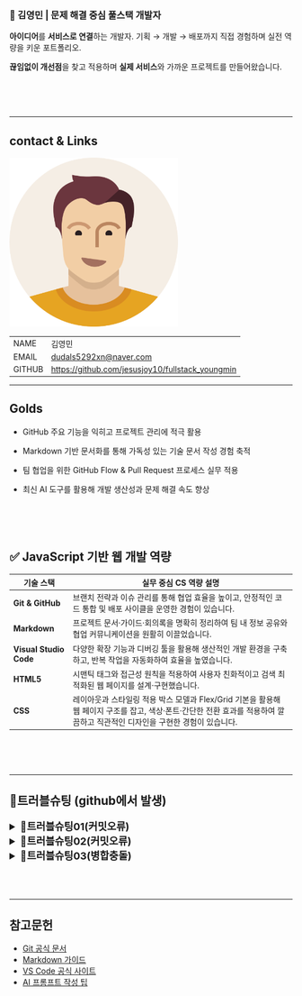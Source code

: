 ### 🚀 김영민 | 문제 해결 중심 풀스택 개발자
**아이디어**를 **서비스로 연결**하는 개발자.
기획 → 개발 → 배포까지 직접 경험하며 실전 역량을 키운 포트폴리오.

**끊임없이 개선점**을 찾고 적용하며
**실제 서비스**와 가까운 프로젝트를 만들어왔습니다.

<br/>
<br/>
<br/>

---
<!--
1.이미지 (캐리커쳐)
 이름, 이메일, 깃허브주소, 포트폴리오 2*4의 테이블형식으로 -->
## contact & Links


<img src="./track002_web_basic/img/건장한남성.png" alt="프로필" width="300" />


| | |
|-|-|
|NAME|김영민
|EMAIL|dudals5292xn@naver.com|
|GITHUB|https://github.com/jesusjoy10/fullstack_youngmin|

_ _ _
<!-- track001 github -->
## Golds

- GitHub 주요 기능을 익히고 프로젝트 관리에 적극 활용

- Markdown 기반 문서화를 통해 가독성 있는 기술 문서 작성 경험 축적

- 팀 협업을 위한 GitHub Flow & Pull Request 프로세스 실무 적용

- 최신 AI 도구를 활용해 개발 생산성과 문제 해결 속도 향상
<br/>
<br/>
<br/> 

<!-- cs와 연결지어서 -->

## ✅ JavaScript 기반 웹 개발 역량

| 기술 스택               | 실무 중심 CS 역량 설명 |
|------------------------|------------------------|
| **Git & GitHub**   | 브랜치 전략과 이슈 관리를 통해 협업 효율을 높이고, 안정적인 코드 통합 및 배포 사이클을 운영한 경험이 있습니다. |
| **Markdown**   | 프로젝트 문서·가이드·회의록을 명확히 정리하여 팀 내 정보 공유와 협업 커뮤니케이션을 원활히 이끌었습니다. |
| **Visual Studio Code**       | 다양한 확장 기능과 디버깅 툴을 활용해 생산적인 개발 환경을 구축하고, 반복 작업을 자동화하여 효율을 높였습니다. |
| **HTML5**    | 시맨틱 태그와 접근성 원칙을 적용하여 사용자 친화적이고 검색 최적화된 웹 페이지를 설계·구현했습니다.|
| **CSS** | 레이아웃과 스타일링 적용 박스 모델과 Flex/Grid 기본을 활용해 웹 페이지 구조를 잡고, 색상·폰트·간단한 전환 효과를 적용하여 깔끔하고 직관적인 디자인을 구현한 경험이 있습니다. |

<br/>
<br/>
<br/> 

___
<!-- java, HTML+CSS+JS/JQUERY-->
<!-- ## 포트폴리오>
<br/>
<br/>
<br/> 

---
<!-- 정리해놓은 day1,day2 -->
## 🔧트러블슈팅 (github에서 발생)

<details>
<summary style= "font-size:18px; font-weight:bold;">🔑트러블슈팅01(커밋오류)</summary>

```bash
$ git commit -m "git 수정 후 다시올리기"
Changes not staged for commit:
  modified:   day001.md
no changes added to commit
```

- **[문제점]** 
수정한 파일이 커밋되지 않음. git add를 해도 반응이 없었음.

- **[해결방안]** 
너무나도 단순한 이유였음 → 파일을 저장하지 않음. 에디터에서 수정 후 저장하지 않은 상태로 커밋을 시도함.

- **[느낀점]** 
기본적인 실수지만, 실무에서도 충분히 발생할 수 있는 상황. 작업 전 저장 습관화가 중요하며, 커밋 전 git status 확인은 필수다.
</details>

<details>
<summary style= "font-size:18px; font-weight:bold;">🔑트러블슈팅02(커밋오류)</summary>

```bash
$ git commit -m "test"
nothing to commit, working tree clean
```

- **[문제점]** 
커밋할 변경사항이 없다는 메시지. 하지만 실제로는 작업한 파일이 존재함.

- **[해결방안]**
 작업한 파일을 워크스페이스에 추가하지 않음. 새 파일을 프로젝트 폴더에 넣지 않아 Git이 인식하지 못함. → 파일을 워크스페이스에 추가 후 정상 커밋.

- **[느낀점]**
 Git은 추적 가능한 경로에 있는 파일만 관리한다는 점을 다시금 인지. 파일 위치와 Git 상태를 항상 함께 확인해야 한다.
</details>


<details>
<summary style= "font-size:18px; font-weight:bold;">🔑트러블슈팅03(병합충돌)</summary>

```bash
$ git pull origin master
Auto-merging day002.md
CONFLICT (content): Merge conflict in day002.md
Automatic merge failed; fix conflicts and then commit the result.
```

- **[문제점]** 
원격 저장소와 로컬 파일 간의 충돌 발생. 자동 병합 실패.

- **[해결방안]**
충돌 파일 비교 후 로컬에서 직접 수정

git add로 변경사항 스테이징

git commit -m "test"로 커밋

git push origin master로 푸시

- **[느낀점]**
 충돌은 협업에서 자주 발생하는 상황. 충돌 메시지를 정확히 읽고, 침착하게 해결하는 능력이 중요하다. Git은 단순한 도구가 아니라 협업의 핵심 시스템이라는 점을 체감함.
</details>
<br/>
<br/>
<br/> 

---
## 참고문헌
- [Git 공식 문서](https://git-scm.com/doc)  
- [Markdown 가이드](https://www.markdownguide.org/basic-syntax/)  
- [VS Code 공식 사이트](https://code.visualstudio.com/)  
- [AI 프롬프트 작성 팁](https://learn.microsoft.com/en-us/azure/ai-services/openai/how-to/prompt-engineering)

